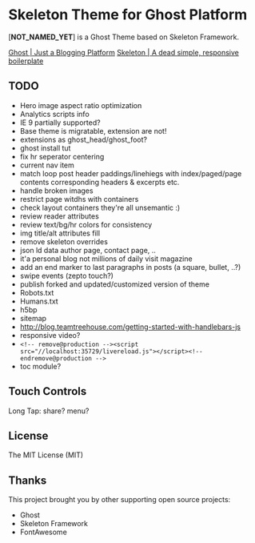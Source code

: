 Skeleton Theme for Ghost Platform
====

[__NOT_NAMED_YET__] is a Ghost Theme based on Skeleton Framework.

[Ghost | Just a Blogging Platform](https://ghost.org/)
[Skeleton | A dead simple, responsive boilerplate](http://getskeleton.com/)

TODO
----

* Hero image aspect ratio optimization
* Analytics scripts info
* IE 9 partially supported? 
* Base theme is migratable, extension are not!
* extensions as ghost_head/ghost_foot?
* ghost install tut
* fix hr seperator centering
* current nav item
* match loop post header paddings/linehiegs with index/paged/page contents corresponding headers & excerpts etc.
* handle broken images
* restrict page witdhs with containers
* check layout containers they're all unsemantic :)
* review reader attributes
* review text/bg/hr colors for consistency
* img title/alt attributes fill
* remove skeleton overrides
* json ld data author page, contact page, ..
* it'a personal blog not millions of daily visit magazine
* add an end marker to last paragraphs in posts (a square, bullet, ..?)
* swipe events (zepto touch?)
* publish forked and updated/customized version of theme
* Robots.txt
* Humans.txt
* h5bp
* sitemap
* http://blog.teamtreehouse.com/getting-started-with-handlebars-js
* responsive video?
* `<!-- remove@production --><script src="//localhost:35729/livereload.js"></script><!-- endremove@production -->`
* toc module?


Touch Controls
----

Long Tap: share? menu?


License
----

The MIT License (MIT)

Thanks
----

This project brought you by other supporting open source projects:

* Ghost
* Skeleton Framework
* FontAwesome






